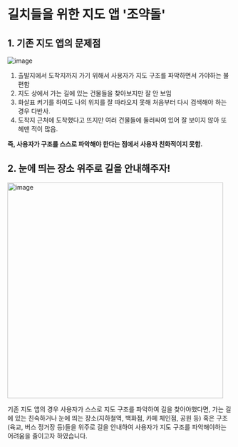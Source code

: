# __길치들을 위한 지도 앱 '조약돌'__

## 1. 기존 지도 앱의 문제점
![image](https://user-images.githubusercontent.com/78739536/161401678-81f87be9-95a2-438d-85ef-82f04736c0d9.png)

1. 출발지에서 도착지까지 가기 위해서 사용자가 지도 구조를 파악하면서 가야하는 불편함
2. 지도 상에서 가는 길에 있는 건물들을 찾아보지만 잘 안 보임
3. 화살표 켜기를 하여도 나의 위치를 잘 따라오지 못해 처음부터 다시 검색해야 하는 경우 다반사.
4. 도착지 근처에 도착했다고 뜨지만 여러 건물들에 둘러싸여 있어 잘 보이지 않아 또 헤맨 적이 많음.

__즉, 사용자가 구조를 스스로 파악해야 한다는 점에서 사용자 친화적이지 못함.__

## 2. 눈에 띄는 장소 위주로 길을 안내해주자!
<img width="484" alt="image" src="https://user-images.githubusercontent.com/78739536/161401960-05d6ded2-c066-49f6-8013-ce4644a3c7ab.png">

기존 지도 앱의 경우 사용자가 스스로 지도 구조를 파악하여 길을 찾아야했다면, 가는 길에 있는 친숙하거나 눈에 띄는 장소(지하철역, 백화점, 카페 체인점, 공원 등) 혹은 구조(육교, 버스 정거장 등)들을 위주로  길을 안내하여 사용자가 지도 구조를 파악해야하는 어려움을 줄이고자 하였습니다.
